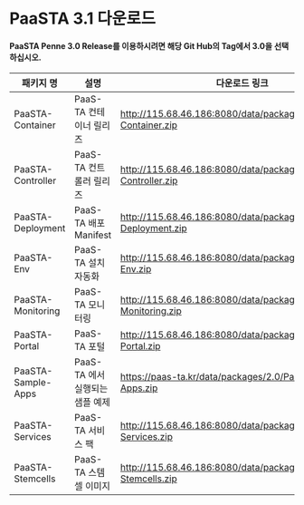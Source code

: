 # PaaSTA 3.1 다운로드
#### PaaSTA Penne 3.0 Release를 이용하시려면 해당 Git Hub의 Tag에서 3.0을 선택 하십시오.
|패키지 명|설명 |다운로드 링크|checksum|
|---------|-------|--------------|---------------|
|PaaSTA-Container|PaaS-TA 컨테이너 릴리즈| http://115.68.46.186:8080/data/packages/3.1/PaaSTA-Container.zip |md5sum: 150c51987108d3c6a7387184297458cf  |
|PaaSTA-Controller|PaaS-TA 컨트롤러 릴리즈| http://115.68.46.186:8080/data/packages/3.1/PaaSTA-Controller.zip |md5sum: 645ca8011ecac73b42fcc1d1eeb33323  |
|PaaSTA-Deployment|PaaS-TA 배포 Manifest| http://115.68.46.186:8080/data/packages/3.1/PaaSTA-Deployment.zip |md5sum: 38f3bef9948c64c7d5a981d82be38438  |
|PaaSTA-Env|PaaS-TA 설치자동화| http://115.68.46.186:8080/data/packages/3.1/PaaSTA-Env.zip |md5sum: 4f2e9f0e65525731c73d27173bcefe43 |
|PaaSTA-Monitoring|PaaS-TA 모니터링 |http://115.68.46.186:8080/data/packages/3.0/PaaSTA-Monitoring.zip |md5sum: b9570b01a0295ce8a4d941dcacd07e65 |
|PaaSTA-Portal|PaaS-TA 포털|http://115.68.46.186:8080/data/packages/3.0/PaaSTA-Portal.zip |md5sum:  fab7321af554ba5283d2e60318e8c249|
|PaaSTA-Sample-Apps|PaaS-TA 에서 실행되는 샘플 예제 |https://paas-ta.kr/data/packages/2.0/PaaSTA-Sample-Apps.zip |
|PaaSTA-Services|PaaS-TA 서비스 팩|http://115.68.46.186:8080/data/packages/3.0/PaaSTA-Services.zip |md5sum: 1e2ff0821e7a2f782dcc334776a2f711 |
|PaaSTA-Stemcells|PaaS-TA 스템셀 이미지| http://115.68.46.186:8080/data/packages/3.1/PaaSTA-Stemcells.zip |md5sum: d41d8cd98f00b204e9800998ecf8427e |
